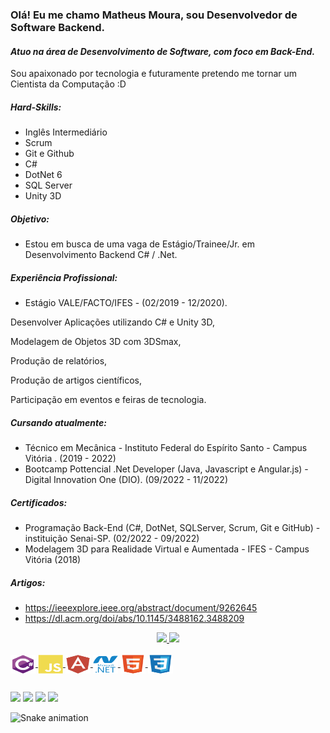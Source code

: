 ### Olá! Eu me chamo Matheus Moura, sou Desenvolvedor de Software Backend.

#### *Atuo na área de Desenvolvimento de Software, com foco em Back-End.*

Sou apaixonado por tecnologia e futuramente pretendo me tornar um Cientista da Computação :D

##### _Hard-Skills:_
- Inglês Intermediário
- Scrum
- Git e Github
- C#
- DotNet 6
- SQL Server
- Unity 3D

##### Objetivo:

 - Estou em busca de uma vaga de Estágio/Trainee/Jr. em Desenvolvimento Backend C# / .Net.

##### Experiência Profissional:

 - Estágio VALE/FACTO/IFES - (02/2019 - 12/2020).
 
 Desenvolver Aplicações utilizando C# e Unity 3D,
 
 Modelagem de Objetos 3D com 3DSmax,
 
 Produção de relatórios,
 
 Produção de artigos científicos,
 
 Participação em eventos e feiras de tecnologia.

##### Cursando atualmente: 

 - Técnico em Mecânica - Instituto Federal do Espírito Santo - Campus Vitória . (2019 - 2022)
 - Bootcamp Pottencial .Net Developer (Java, Javascript e Angular.js) - Digital Innovation One (DIO). (09/2022 - 11/2022)

##### Certificados:
 - Programação Back-End (C#, DotNet, SQLServer, Scrum, Git e GitHub) - instituição Senai-SP. (02/2022 - 09/2022)
 - Modelagem 3D para Realidade Virtual e Aumentada - IFES - Campus Vitória (2018)

##### Artigos:
 - https://ieeexplore.ieee.org/abstract/document/9262645
 - https://dl.acm.org/doi/abs/10.1145/3488162.3488209

<div align="center">
  <a href="https://github.com/Matheus0100">
  <img height="150em" src="https://github-readme-stats.vercel.app/api?username=Matheus0100&show_icons=true&theme=midnight-purple&include_all_commits=true&count_private=true"/>
  <img height="150em" src="https://github-readme-stats.vercel.app/api/top-langs/?username=Matheus0100&layout=compact&langs_count=7&theme=midnight-purple"/>
</div>
  
 
  
  <div style="display: inline_block"><br>
  <img align="center" alt="Matheus-Csharp" height="30" width="40" src="https://raw.githubusercontent.com/devicons/devicon/master/icons/csharp/csharp-original.svg">
  <img align="center" alt="Matheus-Js" height="30" width="40" src="https://raw.githubusercontent.com/devicons/devicon/master/icons/javascript/javascript-plain.svg">
  <img align="center" alt="Matheus-Angular" height="30" width="40" src="https://raw.githubusercontent.com/devicons/devicon/master/icons/angularjs/angularjs-plain.svg">
  <img align="center" alt="Matheus-Js" height="30" width="40" src="https://raw.githubusercontent.com/devicons/devicon/master/icons/dot-net/dot-net-plain-wordmark.svg">
  <img align="center" alt="Matheus-HTML" height="30" width="40" src="https://raw.githubusercontent.com/devicons/devicon/master/icons/html5/html5-original.svg">
  <img align="center" alt="Matheus-CSS" height="30" width="40" src="https://raw.githubusercontent.com/devicons/devicon/master/icons/css3/css3-original.svg">
</div>
  
  ##
  
  <div>
  <a href="https://www.instagram.com/math_kaizen/" target="_blank"><img src="https://img.shields.io/badge/-Instagram-%23E4405F?style=for-the-badge&logo=instagram&logoColor=white" target="_blank"></a>
 <a href="https://wa.me/+5527996315508" target="_blank"><img src="https://img.shields.io/badge/WhatsApp-25D366?style=for-the-badge&logo=whatsapp&logoColor=white" target="_blank"></a> 
  <a href = "mailto:matheusmouradasilva2018@gmail.com"><img src="https://img.shields.io/badge/-Gmail-%23333?style=for-the-badge&logo=gmail&logoColor=white" target="_blank"></a>
  <a href="https://www.linkedin.com/in/MatheusMoura0100" target="_blank"><img src="https://img.shields.io/badge/-LinkedIn-%230077B5?style=for-the-badge&logo=linkedin&logoColor=white" target="_blank"></a> 
   
   ![Snake animation](https://github.com/Matheus0100/Matheus0100/blob/output/github-contribution-grid-snake.svg)
   
  </div>
